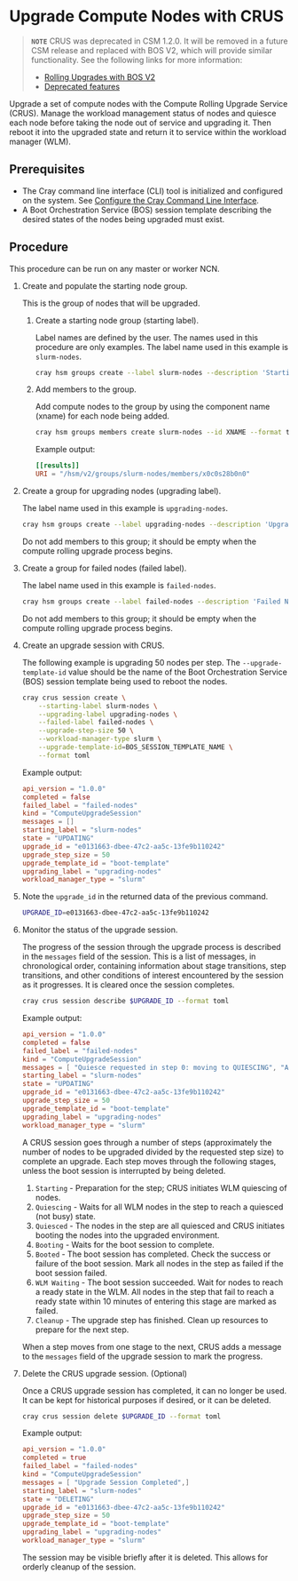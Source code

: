 # Upgrade Compute Nodes with CRUS

> **`NOTE`** CRUS was deprecated in CSM 1.2.0. It will be removed in a future CSM release and replaced with BOS V2, which will provide similar functionality.
> See the following links for more information:
>
> - [Rolling Upgrades with BOS V2](../boot_orchestration/Rolling_Upgrades.md)
> - [Deprecated features](../../introduction/deprecated_features/README.md)

Upgrade a set of compute nodes with the Compute Rolling Upgrade Service \(CRUS\). Manage the workload management status of nodes and quiesce each node before taking the node
out of service and upgrading it. Then reboot it into the upgraded state and return it to service within the workload manager \(WLM\).

## Prerequisites

- The Cray command line interface \(CLI\) tool is initialized and configured on the system. See [Configure the Cray Command Line Interface](../configure_cray_cli.md).
- A Boot Orchestration Service \(BOS\) session template describing the desired states of the nodes being upgraded must exist.

## Procedure

This procedure can be run on any master or worker NCN.

1. Create and populate the starting node group.

    This is the group of nodes that will be upgraded.

    1. Create a starting node group \(starting label\).

        Label names are defined by the user. The names used in this procedure are only examples. The label name used in this example is `slurm-nodes`.

        ```bash
        cray hsm groups create --label slurm-nodes --description 'Starting Node Group for my Compute Node upgrade'
        ```

    1. Add members to the group.

        Add compute nodes to the group by using the component name (xname) for each node being added.

        ```bash
        cray hsm groups members create slurm-nodes --id XNAME --format toml
        ```

        Example output:

        ```toml
        [[results]]
        URI = "/hsm/v2/groups/slurm-nodes/members/x0c0s28b0n0"
        ```

1. Create a group for upgrading nodes \(upgrading label\).

    The label name used in this example is `upgrading-nodes`.

    ```bash
    cray hsm groups create --label upgrading-nodes --description 'Upgrading Node Group for my Compute Node upgrade'
    ```

    Do not add members to this group; it should be empty when the compute rolling upgrade process begins.

1. Create a group for failed nodes \(failed label\).

    The label name used in this example is `failed-nodes`.

    ```bash
    cray hsm groups create --label failed-nodes --description 'Failed Node Group for my Compute Node upgrade'
    ```

    Do not add members to this group; it should be empty when the compute rolling upgrade process begins.

1. Create an upgrade session with CRUS.

    The following example is upgrading 50 nodes per step. The `--upgrade-template-id` value should be the name of the Boot Orchestration Service \(BOS\) session template
    being used to reboot the nodes.

    ```bash
    cray crus session create \
        --starting-label slurm-nodes \
        --upgrading-label upgrading-nodes \
        --failed-label failed-nodes \
        --upgrade-step-size 50 \
        --workload-manager-type slurm \
        --upgrade-template-id=BOS_SESSION_TEMPLATE_NAME \
        --format toml
    ```

    Example output:

    ```toml
    api_version = "1.0.0"
    completed = false
    failed_label = "failed-nodes"
    kind = "ComputeUpgradeSession"
    messages = []
    starting_label = "slurm-nodes"
    state = "UPDATING"
    upgrade_id = "e0131663-dbee-47c2-aa5c-13fe9b110242"
    upgrade_step_size = 50
    upgrade_template_id = "boot-template"
    upgrading_label = "upgrading-nodes"
    workload_manager_type = "slurm"
    ```

1. Note the `upgrade_id` in the returned data of the previous command.

    ```bash
    UPGRADE_ID=e0131663-dbee-47c2-aa5c-13fe9b110242
    ```

1. Monitor the status of the upgrade session.

    The progress of the session through the upgrade process is described in the `messages` field of the session. This is a list of messages, in chronological order, containing
    information about stage transitions, step transitions, and other conditions of interest encountered by the session as it progresses. It is cleared once the session completes.

    ```bash
    cray crus session describe $UPGRADE_ID --format toml
    ```

    Example output:

    ```toml
    api_version = "1.0.0"
    completed = false
    failed_label = "failed-nodes"
    kind = "ComputeUpgradeSession"
    messages = [ "Quiesce requested in step 0: moving to QUIESCING", "All nodes quiesced in step 0: moving to QUIESCED", "Began the boot session for step 0: moving to BOOTING",]
    starting_label = "slurm-nodes"
    state = "UPDATING"
    upgrade_id = "e0131663-dbee-47c2-aa5c-13fe9b110242"
    upgrade_step_size = 50
    upgrade_template_id = "boot-template"
    upgrading_label = "upgrading-nodes"
    workload_manager_type = "slurm"
    ```

    A CRUS session goes through a number of steps \(approximately the number of nodes to be upgraded divided by the requested step size\) to complete an upgrade. Each step
    moves through the following stages, unless the boot session is interrupted by being deleted.

    1. `Starting` - Preparation for the step; CRUS initiates WLM quiescing of nodes.
    1. `Quiescing` - Waits for all WLM nodes in the step to reach a quiesced \(not busy\) state.
    1. `Quiesced` - The nodes in the step are all quiesced and CRUS initiates booting the nodes into the upgraded environment.
    1. `Booting` - Waits for the boot session to complete.
    1. `Booted` - The boot session has completed. Check the success or failure of the boot session. Mark all nodes in the step as failed if the boot session failed.
    1. `WLM Waiting` - The boot session succeeded. Wait for nodes to reach a ready state in the WLM. All nodes in the step that fail to reach a ready state within 10 minutes of
       entering this stage are marked as failed.
    1. `Cleanup` - The upgrade step has finished. Clean up resources to prepare for the next step.

    When a step moves from one stage to the next, CRUS adds a message to the `messages` field of the upgrade session to mark the progress.

1. Delete the CRUS upgrade session. (Optional)

    Once a CRUS upgrade session has completed, it can no longer be used. It can be kept for historical purposes if desired, or it can be deleted.

    ```bash
    cray crus session delete $UPGRADE_ID --format toml
    ```

    Example output:

    ```toml
    api_version = "1.0.0"
    completed = true
    failed_label = "failed-nodes"
    kind = "ComputeUpgradeSession"
    messages = [ "Upgrade Session Completed",]
    starting_label = "slurm-nodes"
    state = "DELETING"
    upgrade_id = "e0131663-dbee-47c2-aa5c-13fe9b110242"
    upgrade_step_size = 50
    upgrade_template_id = "boot-template"
    upgrading_label = "upgrading-nodes"
    workload_manager_type = "slurm"
    ```

    The session may be visible briefly after it is deleted. This allows for orderly cleanup of the session.
